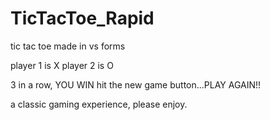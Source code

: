 # TicTacToe_Rapid
tic tac toe made in vs forms

player 1 is X
player 2 is O

3 in a row, YOU WIN
hit the new game button...PLAY AGAIN!!

a classic gaming experience, please enjoy.
